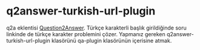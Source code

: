 q2answer-turkish-url-plugin
==============================

q2a eklentisi [Question2Answer](http://www.question2answer.org/).
Türkçe karakterli başlık girildiğinde soru linkinde de türkçe karakter problemini çözer.
Yapmanız gereken q2answer-turkish-url-plugin klasörünü qa-plugin klasörünün içerisine atmak.
